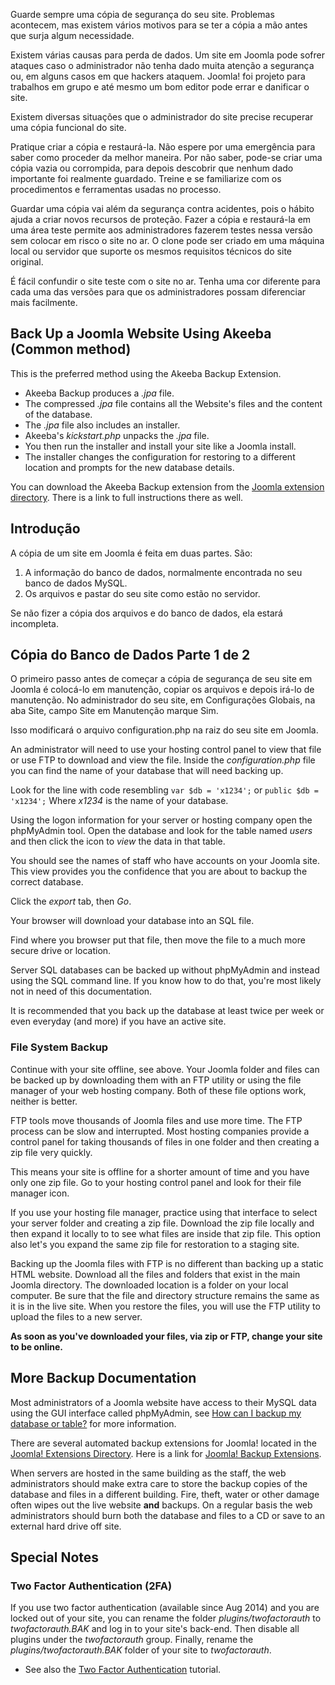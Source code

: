 <!-- Filename: Backup_Basics_for_a_Joomla!_Web_Site / Display title: Básico de Cópias de Segurança para um site em Joomla! -->

Guarde sempre uma cópia de segurança do seu site. Problemas acontecem,
mas existem vários motivos para se ter a cópia a mão antes que surja
algum necessidade.

Existem várias causas para perda de dados. Um site em Joomla pode sofrer
ataques caso o administrador não tenha dado muita atenção a segurança
ou, em alguns casos em que hackers ataquem. Joomla! foi projeto para
trabalhos em grupo e até mesmo um bom editor pode errar e danificar o
site.

Existem diversas situações que o administrador do site precise recuperar
uma cópia funcional do site.

Pratique criar a cópia e restaurá-la. Não espere por uma emergência para
saber como proceder da melhor maneira. Por não saber, pode-se criar uma
cópia vazia ou corrompida, para depois descobrir que nenhum dado
importante foi realmente guardado. Treine e se familiarize com os
procedimentos e ferramentas usadas no processo.

Guardar uma cópia vai além da segurança contra acidentes, pois o hábito
ajuda a criar novos recursos de proteção. Fazer a cópia e restaurá-la em
uma área teste permite aos administradores fazerem testes nessa versão
sem colocar em risco o site no ar. O clone pode ser criado em uma
máquina local ou servidor que suporte os mesmos requisitos técnicos do
site original.

É fácil confundir o site teste com o site no ar. Tenha uma cor diferente
para cada uma das versões para que os administradores possam diferenciar
mais facilmente.

## Back Up a Joomla Website Using Akeeba (Common method)

This is the preferred method using the Akeeba Backup Extension.

- Akeeba Backup produces a *.jpa* file.
- The compressed *.jpa* file contains all the Website's files and the
  content of the database.
- The *.jpa* file also includes an installer.
- Akeeba's *kickstart.php* unpacks the *.jpa* file.
- You then run the installer and install your site like a Joomla
  install.
- The installer changes the configuration for restoring to a different
  location and prompts for the new database details.

You can download the Akeeba Backup extension from the <a
href="https://extensions.joomla.org/extensions/extension/access-a-security/site-security/akeeba-backup/"
class="external text" target="_blank" rel="noreferrer noopener">Joomla
extension directory</a>. There is a link to full instructions there as
well.

## Introdução

A cópia de um site em Joomla é feita em duas partes. São:

1.  A informação do banco de dados, normalmente encontrada no seu banco
    de dados MySQL.
1.  Os arquivos e pastar do seu site como estão no servidor.

Se não fizer a cópia dos arquivos e do banco de dados, ela estará
incompleta.

## Cópia do Banco de Dados Parte 1 de 2

O primeiro passo antes de começar a cópia de segurança de seu site em
Joomla é colocá-lo em manutenção, copiar os arquivos e depois irá-lo de
manutenção. No administrador do seu site, em Configurações Globais, na
aba Site, campo Site em Manutenção marque Sim.

Isso modificará o arquivo configuration.php na raiz do seu site em
Joomla.

An administrator will need to use your hosting control panel to view
that file or use FTP to download and view the file. Inside the
*configuration.php* file you can find the name of your database that
will need backing up.

Look for the line with code resembling `var $db = 'x1234';` or
`public $db = 'x1234';` Where *x1234* is the name of your database.

Using the logon information for your server or hosting company open the
phpMyAdmin tool. Open the database and look for the table named *users*
and then click the icon to *view* the data in that table.

You should see the names of staff who have accounts on your Joomla site.
This view provides you the confidence that you are about to backup the
correct database.

Click the *export* tab, then *Go*.

Your browser will download your database into an SQL file.

Find where you browser put that file, then move the file to a much more
secure drive or location.

Server SQL databases can be backed up without phpMyAdmin and instead
using the SQL command line. If you know how to do that, you're most
likely not in need of this documentation.

It is recommended that you back up the database at least twice per week
or even everyday (and more) if you have an active site.

### File System Backup

Continue with your site offline, see above. Your Joomla folder and files
can be backed up by downloading them with an FTP utility or using the
file manager of your web hosting company. Both of these file options
work, neither is better.

FTP tools move thousands of Joomla files and use more time. The FTP
process can be slow and interrupted. Most hosting companies provide a
control panel for taking thousands of files in one folder and then
creating a zip file very quickly.

This means your site is offline for a shorter amount of time and you
have only one zip file. Go to your hosting control panel and look for
their file manager icon.

If you use your hosting file manager, practice using that interface to
select your server folder and creating a zip file. Download the zip file
locally and then expand it locally to to see what files are inside that
zip file. This option also let's you expand the same zip file for
restoration to a staging site.

Backing up the Joomla files with FTP is no different than backing up a
static HTML website. Download all the files and folders that exist in
the main Joomla directory. The downloaded location is a folder on your
local computer. Be sure that the file and directory structure remains
the same as it is in the live site. When you restore the files, you will
use the FTP utility to upload the files to a new server.

**As soon as you've downloaded your files, via zip or FTP, change your
site to be online.**

## More Backup Documentation

Most administrators of a Joomla website have access to their MySQL data
using the GUI interface called phpMyAdmin, see <a
href="https://docs.phpmyadmin.net/en/latest/faq.html#how-can-i-backup-my-database-or-table"
class="external text" target="_blank"
rel="nofollow noreferrer noopener">How can I backup my database or
table?</a> for more information.

There are several automated backup extensions for Joomla! located in the
<a href="https://extensions.joomla.org/" class="external text"
target="_blank" rel="noreferrer noopener">Joomla! Extensions
Directory</a>. Here is a link for <a
href="https://extensions.joomla.org/extension/?searchall=backup&amp;controller=filter"
class="external text" target="_blank" rel="noreferrer noopener">Joomla!
Backup Extensions</a>.

When servers are hosted in the same building as the staff, the web
administrators should make extra care to store the backup copies of the
database and files in a different building. Fire, theft, water or other
damage often wipes out the live website **and** backups. On a regular
basis the web administrators should burn both the database and files to
a CD or save to an external hard drive off site.

## Special Notes

### Two Factor Authentication (2FA)

If you use two factor authentication (available since Aug 2014) and you
are locked out of your site, you can rename the folder
*plugins/twofactorauth* to *twofactorauth.BAK* and log in to your site's
back-end. Then disable all plugins under the *twofactorauth* group.
Finally, rename the *plugins/twofactorauth.BAK* folder of your site to
*twofactorauth*.

- See also the [Two Factor
  Authentication](https://docs.joomla.org/J3.x:Two_Factor_Authentication "Special:MyLanguage/J3.x:Two Factor Authentication")
  tutorial.
